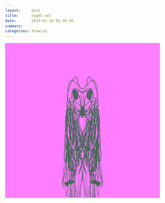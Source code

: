 ```yaml
---
layout:     post
title:      night owl
date:       2019-01-10 01:29:10
summary:    
categories: drawing
---
```

![night owl](/images/diary/night-owl.png ".")
